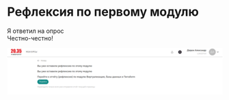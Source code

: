 Рефлексия по первому модулю
===========================

Я ответил на опрос  
Честно-честно!  

![](/reflex1/pic/reflex1.png)